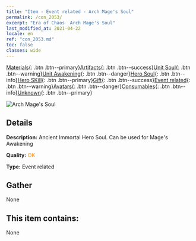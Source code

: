```yaml
---
title: "Item - Event related - Arch Mage's Soul"
permalink: /con_2053/
excerpt: "Era of Chaos  Arch Mage's Soul"
last_modified_at: 2021-04-22
locale: en
ref: "con_2053.md"
toc: false
classes: wide
---
```

 [Materials](/Items/){: .btn .btn--primary}[Artifacts](/Items/Artifacts/){: .btn .btn--success}[Unit Soul](/Items/UnitSoul/){: .btn .btn--warning}[Unit Awakening](/Items/UnitAwakening/){: .btn .btn--danger}[Hero Soul](/Items/HeroSoul/){: .btn .btn--info}[Hero SKill](/Items/HeroSkill/){: .btn .btn--primary}[Gift](/Items/Gift/){: .btn .btn--success}[Event related](/Items/Events/){: .btn .btn--warning}[Avatars](/Items/Avatars/){: .btn .btn--danger}[Consumables](/Items/Consumables/){: .btn .btn--info}[Unknown](/Items/Unknown/){: .btn .btn--primary}

 ![Arch Mage's Soul](/images/t/juexing_604.png)

## Details
 **Description:** Ancient Immortal Hero Soul. Can be used for Mage's Awakening

 **Quality:** <span style="color: #FF8C00">OK</span>

 **Type:** Event related

## Gather

  None

## This item contains:

  None

